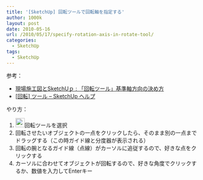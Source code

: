 ```yaml
---
title: '[SketchUp] 回転ツールで回転軸を指定する'
author: 1000k
layout: post
date: 2010-05-16
url: /2010/05/17/specify-rotation-axis-in-rotate-tool/
categories:
  - SketchUp
tags:
  - SketchUp
---
```

参考：

  * <a href="http://obuno.exblog.jp/10940828/" onclick="_gaq.push(['_trackEvent', 'outbound-article', 'http://obuno.exblog.jp/10940828/', '現場施工図とSketchUｐ : 「回転ツール」基準軸方向の決め方']);" >現場施工図とSketchUｐ : 「回転ツール」基準軸方向の決め方</a>
  * <a href="http://sketchup.google.com/support/bin/answer.py?answer=94887" onclick="_gaq.push(['_trackEvent', 'outbound-article', 'http://sketchup.google.com/support/bin/answer.py?answer=94887', '[回転] ツール &#8211; SketchUp ヘルプ']);" >[回転] ツール &#8211; SketchUp ヘルプ</a>

やり方：

  1. <img alt="回転ツール" src="http://sketchup.google.com/crimages/ja/mod-ToolRotateLarge-ja.png" title="回転ツール" class="alignnone" width="24" height="24" />回転ツールを選択
  2. 回転させたいオブジェクトの一点をクリックしたら、そのまま別の一点までドラッグする（この時ガイド線と分度器が表示される）
  3. 回転の腕となるガイド線（点線）がカーソルに追従するので、好きな点をクリックする
  4. カーソルに合わせてオブジェクトが回転するので、好きな角度でクリックするか、数値を入力してEnterキー